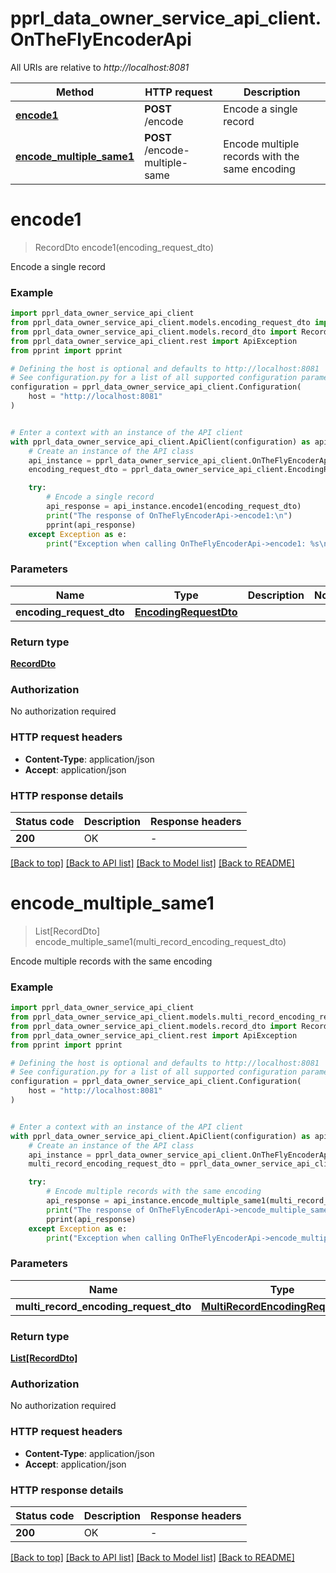 # pprl_data_owner_service_api_client.OnTheFlyEncoderApi

All URIs are relative to *http://localhost:8081*

Method | HTTP request | Description
------------- | ------------- | -------------
[**encode1**](OnTheFlyEncoderApi.md#encode1) | **POST** /encode | Encode a single record
[**encode_multiple_same1**](OnTheFlyEncoderApi.md#encode_multiple_same1) | **POST** /encode-multiple-same | Encode multiple records with the same encoding


# **encode1**
> RecordDto encode1(encoding_request_dto)

Encode a single record

### Example


```python
import pprl_data_owner_service_api_client
from pprl_data_owner_service_api_client.models.encoding_request_dto import EncodingRequestDto
from pprl_data_owner_service_api_client.models.record_dto import RecordDto
from pprl_data_owner_service_api_client.rest import ApiException
from pprint import pprint

# Defining the host is optional and defaults to http://localhost:8081
# See configuration.py for a list of all supported configuration parameters.
configuration = pprl_data_owner_service_api_client.Configuration(
    host = "http://localhost:8081"
)


# Enter a context with an instance of the API client
with pprl_data_owner_service_api_client.ApiClient(configuration) as api_client:
    # Create an instance of the API class
    api_instance = pprl_data_owner_service_api_client.OnTheFlyEncoderApi(api_client)
    encoding_request_dto = pprl_data_owner_service_api_client.EncodingRequestDto() # EncodingRequestDto | 

    try:
        # Encode a single record
        api_response = api_instance.encode1(encoding_request_dto)
        print("The response of OnTheFlyEncoderApi->encode1:\n")
        pprint(api_response)
    except Exception as e:
        print("Exception when calling OnTheFlyEncoderApi->encode1: %s\n" % e)
```



### Parameters


Name | Type | Description  | Notes
------------- | ------------- | ------------- | -------------
 **encoding_request_dto** | [**EncodingRequestDto**](EncodingRequestDto.md)|  | 

### Return type

[**RecordDto**](RecordDto.md)

### Authorization

No authorization required

### HTTP request headers

 - **Content-Type**: application/json
 - **Accept**: application/json

### HTTP response details

| Status code | Description | Response headers |
|-------------|-------------|------------------|
**200** | OK |  -  |

[[Back to top]](#) [[Back to API list]](../README.md#documentation-for-api-endpoints) [[Back to Model list]](../README.md#documentation-for-models) [[Back to README]](../README.md)

# **encode_multiple_same1**
> List[RecordDto] encode_multiple_same1(multi_record_encoding_request_dto)

Encode multiple records with the same encoding

### Example


```python
import pprl_data_owner_service_api_client
from pprl_data_owner_service_api_client.models.multi_record_encoding_request_dto import MultiRecordEncodingRequestDto
from pprl_data_owner_service_api_client.models.record_dto import RecordDto
from pprl_data_owner_service_api_client.rest import ApiException
from pprint import pprint

# Defining the host is optional and defaults to http://localhost:8081
# See configuration.py for a list of all supported configuration parameters.
configuration = pprl_data_owner_service_api_client.Configuration(
    host = "http://localhost:8081"
)


# Enter a context with an instance of the API client
with pprl_data_owner_service_api_client.ApiClient(configuration) as api_client:
    # Create an instance of the API class
    api_instance = pprl_data_owner_service_api_client.OnTheFlyEncoderApi(api_client)
    multi_record_encoding_request_dto = pprl_data_owner_service_api_client.MultiRecordEncodingRequestDto() # MultiRecordEncodingRequestDto | 

    try:
        # Encode multiple records with the same encoding
        api_response = api_instance.encode_multiple_same1(multi_record_encoding_request_dto)
        print("The response of OnTheFlyEncoderApi->encode_multiple_same1:\n")
        pprint(api_response)
    except Exception as e:
        print("Exception when calling OnTheFlyEncoderApi->encode_multiple_same1: %s\n" % e)
```



### Parameters


Name | Type | Description  | Notes
------------- | ------------- | ------------- | -------------
 **multi_record_encoding_request_dto** | [**MultiRecordEncodingRequestDto**](MultiRecordEncodingRequestDto.md)|  | 

### Return type

[**List[RecordDto]**](RecordDto.md)

### Authorization

No authorization required

### HTTP request headers

 - **Content-Type**: application/json
 - **Accept**: application/json

### HTTP response details

| Status code | Description | Response headers |
|-------------|-------------|------------------|
**200** | OK |  -  |

[[Back to top]](#) [[Back to API list]](../README.md#documentation-for-api-endpoints) [[Back to Model list]](../README.md#documentation-for-models) [[Back to README]](../README.md)

